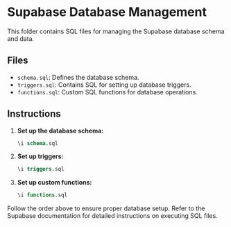 # Supabase Database Management

This folder contains SQL files for managing the Supabase database schema and data.

## Files

- `schema.sql`: Defines the database schema.
- `triggers.sql`: Contains SQL for setting up database triggers.
- `functions.sql`: Custom SQL functions for database operations.

## Instructions

1. **Set up the database schema:**
    ```sql
    \i schema.sql
    ```

2. **Set up triggers:**
    ```sql
    \i triggers.sql
    ```

3. **Set up custom functions:**
    ```sql
    \i functions.sql
    ```

Follow the order above to ensure proper database setup. Refer to the Supabase documentation for detailed instructions on executing SQL files.

